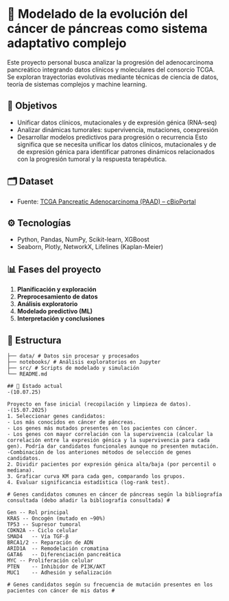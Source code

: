 # 🧬 Modelado de la evolución del cáncer de páncreas como sistema adaptativo complejo

Este proyecto personal busca analizar la progresión del adenocarcinoma pancreático integrando datos clínicos y moleculares del consorcio TCGA. Se exploran trayectorias evolutivas mediante técnicas de ciencia de datos, teoría de sistemas complejos y machine learning.

## 📌 Objetivos

- Unificar datos clínicos, mutacionales y de expresión génica (RNA-seq)
- Analizar dinámicas tumorales: supervivencia, mutaciones, coexpresión
- Desarrollar modelos predictivos para progresión o recurrencia
Esto significa que se necesita unificar los datos clínicos, mutacionales y de de expresión génica para identificar patrones dinámicos relacionados con la progresión tumoral y la respuesta terapéutica.

## 🗂️ Dataset

- Fuente: [TCGA Pancreatic Adenocarcinoma (PAAD) – cBioPortal](https://www.cbioportal.org/study/summary?id=paad_tcga)

## ⚙️ Tecnologías

- Python, Pandas, NumPy, Scikit-learn, XGBoost
- Seaborn, Plotly, NetworkX, Lifelines (Kaplan-Meier)

## 📊 Fases del proyecto

1. **Planificación y exploración**  
2. **Preprocesamiento de datos**  
3. **Análisis exploratorio**  
4. **Modelado predictivo (ML)**  
5. **Interpretación y conclusiones**

## 📁 Estructura

```
├── data/ # Datos sin procesar y procesados
├── notebooks/ # Análisis exploratorios en Jupyter
├── src/ # Scripts de modelado y simulación
└── README.md

## 🚧 Estado actual
-(10.07.25)

Proyecto en fase inicial (recopilación y limpieza de datos).
-(15.07.2025)
1. Seleccionar genes candidatos:
- Los más conocidos en cáncer de páncreas.
- Los genes más mutados presentes en los pacientes con cáncer.
- Los genes con mayor correlación con la supervivencia (calcular la correlación entre la expresión génica y la supervivencia para cada gen). Podría dar candidatos funcionales aunque no presenten mutación.
-Combinación de los anteriones métodos de selección de genes candidatos.
2. Dividir pacientes por expresión génica alta/baja (por percentil o mediana).
3. Graficar curva KM para cada gen, comparando los grupos.
4. Evaluar significancia estadística (log-rank test).

# Genes candidatos comunes en cáncer de páncreas según la bibliografía consultada (debo añadir la bibliografía consultada) #

Gen	-- Rol principal
KRAS -- Oncogén (mutado en ~90%)
TP53 -- Supresor tumoral
CDKN2A -- Ciclo celular
SMAD4	-- Vía TGF-β
BRCA1/2	-- Reparación de ADN
ARID1A	-- Remodelación cromatina
GATA6	-- Diferenciación pancreática
MYC	-- Proliferación celular
PTEN	-- Inhibidor de PI3K/AKT
MUC1	-- Adhesión y señalización

# Genes candidatos según su frecuencia de mutación presentes en los pacientes con cáncer de mis datos #


